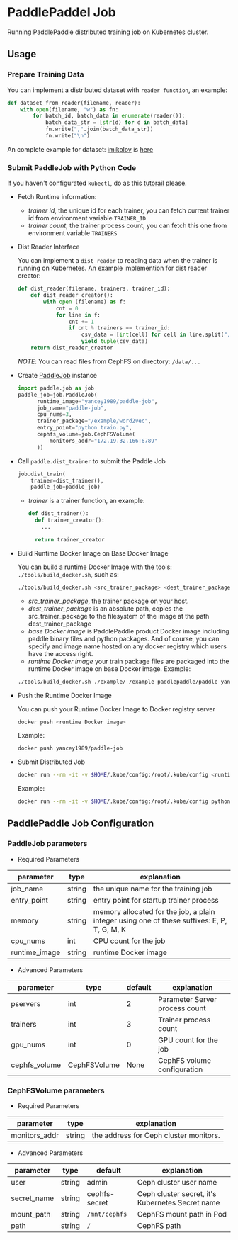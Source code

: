 # PaddlePaddel Job
Running PaddlePaddle distributed training job on Kubernetes cluster.

## Usage
### Prepare Training Data
  You can implement a distributed dataset with `reader function`, an example:
  ```python
  def dataset_from_reader(filename, reader):
      with open(filename, "w") as fn:
          for batch_id, batch_data in enumerate(reader()):
              batch_data_str = [str(d) for d in batch_data]
              fn.write(",".join(batch_data_str))
              fn.write("\n")
  ```
  An complete example for dataset: [imikolov](https://github.com/PaddlePaddle/Paddle/blob/develop/python/paddle/v2/dataset/imikolov.py) is [here](./example/word2vec/prepare.py)

### Submit PaddleJob with Python Code
  If you haven't configurated `kubectl`, do as this [tutorail](https://github.com/k8sp/tutorials/blob/develop/configure_kubectl.md) please.
- Fetch Runtime information:
  - *trainer id*, the unique id for each trainer, you can fetch current trainer id from environment variable `TRAINER_ID`
  - *trainer count*, the trainer process count, you can fetch this one from environment variable `TRAINERS`
- Dist Reader Interface

  You can implement a `dist_reader` to reading data when the trainer is running on Kubernetes.
  An example implemention for dist reader creator:
  ```python
  def dist_reader(filename, trainers, trainer_id):
      def dist_reader_creator():
          with open (filename) as f:
              cnt = 0
              for line in f:
                  cnt += 1
                  if cnt % trainers == trainer_id:
                      csv_data = [int(cell) for cell in line.split(",")]
                      yield tuple(csv_data)
      return dist_reader_creator
  ```
  *NOTE*: You can read files from CephFS on directory: `/data/...`
- Create [PaddleJob](#paddlejob-parameters) instance
  ```python
  import paddle.job as job
  paddle_job=job.PaddleJob(
        runtime_image="yancey1989/paddle-job",
        job_name="paddle-job",
        cpu_nums=3,
        trainer_package="/example/word2vec",
        entry_point="python train.py",
        cephfs_volume=job.CephFSVolume(
            monitors_addr="172.19.32.166:6789"
        ))
  ```
- Call `paddle.dist_trainer` to submit the Paddle Job
  ```python
  job.dist_train(
      trainer=dist_trainer(),
      paddle_job=paddle_job)
  ```
  - *trainer* is a trainer function, an example:
    ```python
    def dist_trainer():
      def trainer_creator():
        ...

      return trainer_creator
    ```

- Build Runtime Docker Image on Base Docker Image

  You can build a runtime Docker Image with the tools: `./tools/build_docker.sh`, such as:
  ```bash
  ./tools/build_docker.sh <src_trainer_package> <dest_trainer_package> <base Docker image> <runtime Docker image>
  ```
  - *src_trainer_package*, the trainer package on your host.
  - *dest_trainer_package* is an absolute path, copies the src_trainer_package to the filesystem of the image at the path dest_trainer_package
  - *base Docker image* is PaddlePaddle product Docker image including paddle binary files and python packages. And of course, you can specify and image name hosted on any docker registry which users have the access right.
  - *runtime Docker image* your train package files are packaged into the runtime Docker image on base Docker image.
  Example:
  ```bash
  ./tools/build_docker.sh ./example/ /example paddlepaddle/paddle yancey1989/paddle-job
  ```
- Push the Runtime Docker Image

  You can push your Runtime Docker Image to Docker registry server
  ```bash
  docker push <runtime Docker image>
  ```
  Example:
  ```bash
  docker push yancey1989/paddle-job
  ```
- Submit Distributed Job

  ```bash
  docker run --rm -it -v $HOME/.kube/config:/root/.kube/config <runtime image name> <entry point>
  ```
  Example:
  ```bash
  docker run --rm -it -v $HOME/.kube/config:/root/.kube/config python /example/train.py
  ```

## PaddlePaddle Job Configuration

### PaddleJob parameters
- Required Parameters

parameter | type | explanation
--- | --- | ---
job_name | string | the unique name for the training job
entry_point | string |entry point for startup trainer process
memory | string | memory allocated for the job, a plain integer using one of these suffixes: E, P, T, G, M, K
cpu_nums | int | CPU count for the job
runtime_image | string | runtime Docker image

- Advanced Parameters

parameter | type | default | explanation
  --- | --- | --- | ---
pservers | int | 2 | Parameter Server process count
trainers | int | 3 | Trainer process count
gpu_nums | int | 0 | GPU count for the job
cephfs_volume| CephFSVolume | None | CephFS volume configuration


### CephFSVolume parameters
- Required Parameters

parameter | type | explanation
--- | --- | ---
monitors_addr | string | the address for Ceph cluster monitors.

- Advanced Parameters

parameter | type | default | explanation
--- | --- | --- | ---
user | string | admin |Ceph cluster user name
secret_name | string | cephfs-secret|Ceph cluster secret, it's Kubernetes Secret name
mount_path | string  | `/mnt/cephfs` |CephFS mount path in Pod
path | string | `/` |CephFS path
